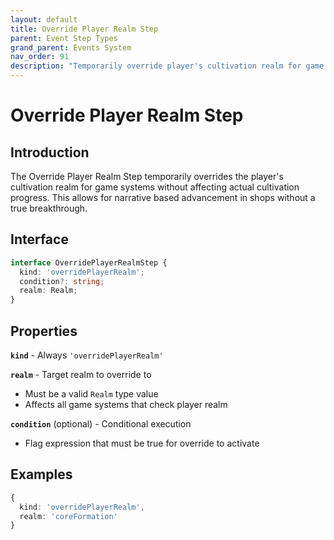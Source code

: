 ```yaml
---
layout: default
title: Override Player Realm Step
parent: Event Step Types
grand_parent: Events System
nav_order: 91
description: "Temporarily override player's cultivation realm for game systems"
---
```


# Override Player Realm Step

## Introduction

The Override Player Realm Step temporarily overrides the player's cultivation realm for game systems without affecting actual cultivation progress. This allows for narrative based advancement in shops without a true breakthrough.

## Interface

```typescript
interface OverridePlayerRealmStep {
  kind: 'overridePlayerRealm';
  condition?: string;
  realm: Realm;
}
```

## Properties

**`kind`** - Always `'overridePlayerRealm'`

**`realm`** - Target realm to override to

- Must be a valid `Realm` type value
- Affects all game systems that check player realm

**`condition`** (optional) - Conditional execution

- Flag expression that must be true for override to activate

## Examples

```typescript
{
  kind: 'overridePlayerRealm',
  realm: 'coreFormation'
}
```
